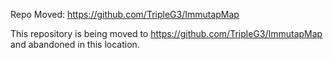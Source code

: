 Repo Moved:
https://github.com/TripleG3/ImmutapMap

This repository is being moved to https://github.com/TripleG3/ImmutapMap and abandoned in this location.
